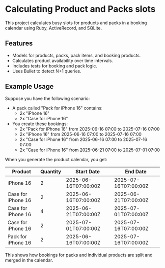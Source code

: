# Calculating Product and Packs slots

This project calculates busy slots for products and packs in a booking calendar using Ruby, ActiveRecord, and SQLite.

## Features

- Models for products, packs, pack items, and booking products.
- Calculates product availability over time intervals.
- Includes tests for booking and pack logic.
- Uses Bullet to detect N+1 queries.

## Example Usage

Suppose you have the following scenario:

- A pack called "Pack for iPhone 16" contains:
  - 2x "iPhone 16"
  - 2x "Case for iPhone 16"
- You create these bookings:
  - 2x "Pack for iPhone 16" from 2025-06-16 07:00 to 2025-07-16 07:00
  - 2x "iPhone 16" from 2025-06-16 07:00 to 2025-07-16 07:00
  - 2x "Case for iPhone 16" from 2025-06-16 07:00 to 2025-07-16 07:00
  - 2x "Case for iPhone 16" from 2025-06-21 07:00 to 2025-07-01 07:00

When you generate the product calendar, you get:

| Product                | Quantity | Start Date           | End Date             |
|------------------------|----------|----------------------|----------------------|
| iPhone 16              | 2        | 2025-06-16T07:00:00Z | 2025-07-16T07:00:00Z |
| Case for iPhone 16     | 2        | 2025-06-16T07:00:00Z | 2025-06-21T07:00:00Z |
| Case for iPhone 16     | 4        | 2025-06-21T07:00:00Z | 2025-07-01T07:00:00Z |
| Case for iPhone 16     | 2        | 2025-07-01T07:00:00Z | 2025-07-16T07:00:00Z |
| Pack for iPhone 16     | 2        | 2025-06-16T07:00:00Z | 2025-07-16T07:00:00Z |

This shows how bookings for packs and individual products are split and merged in the calendar.